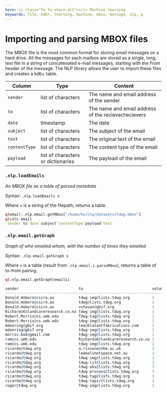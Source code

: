 ```yaml
---
hero: <i class="fa fa-share-alt"></i> Machine learning
keywords: file, kdb+, learning, machine, mbox, message, nlp, q
---
```


# Importing and parsing MBOX files 



The MBOX file is the most common format for storing email messages on a hard drive. All the messages for each mailbox are stored as a single, long, text file in a string of concatenated e-mail messages, starting with the _From_ header of the message. The NLP library allows the user to import these files and creates a kdb+ table. 


Column        | Type                              | Content
--------------|-----------------------------------|---------------------------
`sender`      | list of characters                | The name and email address of the sender
`to`          | list of characters                | The name and email address of the reciever/recievers
`date`        | timestamp                         | The date
`subject`     | list of characters                | The subject of the email
`text`        | list of characters                | The original text of the email
`contentType` | list of characters                | The content type of the email
`payload`     | list of characters or dictionaries| The payload of the email


### `.nlp.loadEmails`

_An MBOX file as a table of parsed metadata_

Syntax: `.nlp.loadEmails x`

Where `x` is a string of the filepath, returns a table.
```q
q)email:.nlp.email.getMbox["/home/kx/nlp/datasets/tdwg.mbox"]
q)cols email
`sender`to`date`subject`contentType`payload`text
```


### `.nlp.email.getGraph`

_Graph of who emailed whom, with the number of times they emailed_

Syntax: `.nlp.email.getGraph x`

Where `x` is a table (result from `.nlp.email.i.parseMbox`), returns a table of to-from pairing.

```q
q).nlp.email.getGraph[emails]

sender                           to                               volume
------------------------------------------------------------------------
Donald.Hobern@csiro.au           tdwg-img@lists.tdwg.org          1     
Donald.Hobern@csiro.au           tdwg@lists.tdwg.org              1     
Donald.Hobern@csiro.au           vchavan@gbif.org                 1     
RichardsK@landcareresearch.co.nz tdwg-img@lists.tdwg.org          1     
Robert.Morris@cs.umb.edu         Tdwg-tag@lists.tdwg.org          1     
Robert.Morris@cs.umb.edu         tdwg-img@lists.tdwg.org          1     
mdoering@gbif.org                lee@blatantfabrications.com      1     
mdoering@gbif.org                tdwg-img@lists.tdwg.org          1     
morris.bob@gmail.com             tdwg-img@lists.tdwg.org          1     
ram@cs.umb.edu                   RichardsK@landcareresearch.co.nz 1     
ram@cs.umb.edu                   tdwg-img@lists.tdwg.org          2     
ricardo@tdwg.org                 a.rissone@nhm.ac.uk              3     
ricardo@tdwg.org                 leebel@netspace.net.au           3     
ricardo@tdwg.org                 tdwg-img@lists.tdwg.org          3     
ricardo@tdwg.org                 tdwg-lit@lists.tdwg.org          3     
ricardo@tdwg.org                 tdwg-obs@lists.tdwg.org          3     
ricardo@tdwg.org                 tdwg-process@lists.tdwg.org      3     
ricardo@tdwg.org                 tdwg-tag@lists.tdwg.org          3     
ricardo@tdwg.org                 tdwg-tapir@lists.tdwg.org        3     
roger@tdwg.org                   Tdwg-img@lists.tdwg.org          1     
```



